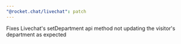```yaml
---
"@rocket.chat/livechat": patch
---
```


Fixes Livechat's setDepartment api method not updating the visitor's department as expected
